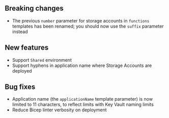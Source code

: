 [//]: # (Format this CHANGELOG.md with these titles:)
[//]: # (Breaking changes)
[//]: # (New features)
[//]: # (Bug fixes)
[//]: # (Minor changes)

## Breaking changes

- The previous `number` parameter for storage accounts in `functions` templates has been renamed; you should now use the `suffix` parameter instead

## New features

- Support `Shared` environment
- Support hyphens in application name where Storage Accounts are deployed

## Bug fixes

- Application name (the `applicationName` template parameter) is now limited to 11 characters, to reflect limits with Key Vault naming limits
- Reduce Bicep linter verbosity on deployment
